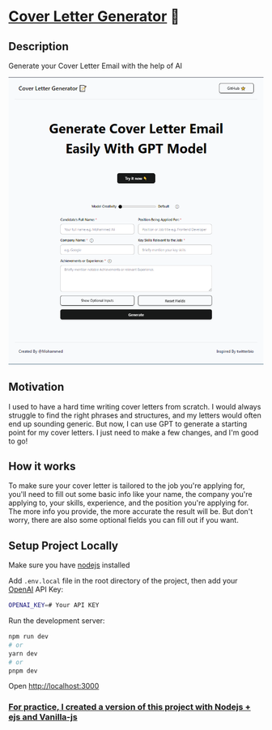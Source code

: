 # [Cover Letter Generator](https://cover-letter-email-generator.vercel.app/) 📝

## Description

Generate your Cover Letter Email with the help of AI

![Page screenshot](/public/page-screenshot.png)

## Motivation

I used to have a hard time writing cover letters from scratch. I would always struggle to find the right phrases and structures, and my letters would often end up sounding generic. But now, I can use GPT to generate a starting point for my cover letters. I just need to make a few changes, and I'm good to go!

## How it works

To make sure your cover letter is tailored to the job you're applying for, you'll need to fill out some basic info like your name, the company you're applying to, your skills, experience, and the position you're applying for. The more info you provide, the more accurate the result will be. But don't worry, there are also some optional fields you can fill out if you want.

## Setup Project Locally

Make sure you have [nodejs](https://nodejs.org) installed

Add `.env.local` file in the root directory of the project, then add your [OpenAI](https://platform.openai.com/account/api-keys) API Key:

```bash
OPENAI_KEY=# Your API KEY

```

Run the development server:

```bash
npm run dev
# or
yarn dev
# or
pnpm dev
```

Open [http://localhost:3000](http://localhost:3000)

### [For practice, I created a version of this project with Nodejs + ejs and Vanilla-js](https://github.com/MohamedAlosaili/cover-letter-generator/tree/vanillajs)

